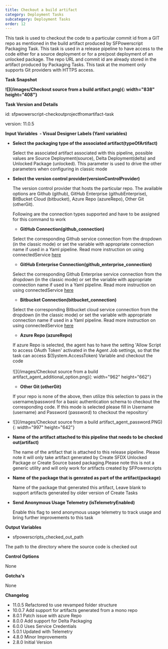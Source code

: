 ```yaml
---
title: Checkout a build artifact
category: Deployment Tasks
subcategory: Deployment Tasks
order: 12
---
```


This task is used to checkout the code to a particular commit id from a GIT repo as mentioned in the build artifact produced by SFPowerscript Packaging Task. This task is used in a release pipeline to have access to the code either for a source deployment or for a pre/post deployment of an unlocked package. The repo URL and commit id are already stored in the artifact produced by Packaging Tasks. This task at the moment only supports Git providers with HTTPS access.

**Task Snapshot**

**![](/images/Checkout source from a build artifact.png){: width="838" height="408"}**

**Task Version and Details**

id: sfpwowerscript-checkoutprojectfromartifact-task

version: 11.0.5

**Input Variables&nbsp; - Visual Designer Labels (Yaml variables)**

* **Select the packaging type of the associated artifact(typeOfArtifact)**
  
   Select the associated artifact associated with this pipeline, possible values are Source Deployment(source), Delta Deployment(delta) and Unlocked Package (unlocked). This parameter is used to drive the other parameters when configuring in classic mode
  

* **Select the version control provider(versionControlProvider)**

  The version control provider that hosts the particular repo. The available options are Github (github), GitHub Enterprise (githubEnterprise), BitBucket Cloud (bitbucket), Azure Repo (azureRepo), Other Git (otherGit).

  Following are the connection types supported and have to be assigned for this command to work

  * **GitHub Connection(github\_connection)**

  Select the corresponding Github service connection from the dropdown (in the classic mode) or set the variable with appropriate connection name if used in a Yaml pipeline. Read more instruction on using connectedService [here](https://docs.microsoft.com/en-us/azure/devops/pipelines/library/service-endpoints?view=azure-devops&amp;tabs=yaml)

  * **GitHub Enterprise Connection(github\_enterprise\_connection)**

  Select the corresponding Github Enterprise service connection from the dropdown (in the classic mode) or set the variable with appropriate connection name if used in a Yaml pipeline. Read more instruction on using connectedService [here](https://docs.microsoft.com/en-us/azure/devops/pipelines/library/service-endpoints?view=azure-devops&amp;tabs=yaml)

  * **Bitbucket Connection(bitbucket\_connection)**

  Select the corresponding Bitbucket cloud service connection from the dropdown (in the classic mode) or set the variable with appropriate connection name if used in a Yaml pipeline. Read more instruction on using connectedService [here](https://docs.microsoft.com/en-us/azure/devops/pipelines/library/service-endpoints?view=azure-devops&amp;tabs=yaml)

  * **Azure Repo (azureRepo)**

  If azure Repo is selected, the agent has to have the setting 'Allow Script to access OAuth Token' activated in the Agent Job settings, so that the task can access $(System.AccessToken) Variable and checkout the code<br><br>![](/images/Checkout source from a build artifact_agent_additional_option.png){: width="962" height="662"}

  * **Other Git (otherGit)**

  If your repo is none of the above, then utilize this selection to pass in the username/password for a basic authentication schema to checkout the corresponding code. If this mode is selected please fill in Username (username) and Password (password) to checkout the repository\`

* ![](/images/Checkout source from a build artifact_agent_password.PNG){: width="997" height="642"}

* **Name of the  artifact attached to this pipeline that needs to be checked out(artifact)**

  The name of the artifact that is attached to this release pipeline. Please note it will only take artifact generated by Create SFDX Unlocked Package or Create Source based packaging.Please note this is not a generic utility and will only work for artifacts created by SFPowerscripts

* **Name of the package that is genrated as part of the artifact(package)**

   Name of the package that generated this artifact, Leave blank to support artifacts generated by older version of Create Tasks


* **Send Anonymous Usage Telemetry (isTelemetryEnabled)**

   Enable this flag to send anonymous usage telemetry to track usage and bring further improvements to this task
   
**Output Variables**

* sfpowerscripts\_checked\_out\_path

The path to the directory where the source code is checked out

**Control Options**

None

**Gotcha's**

None

**Changelog**

* 11.0.5 Refactored to use revamped folder structure
* 10.0.7 Add support for artifacts generated from a mono repo
* 8.0.1  Patch issue with azure Repo
* 8.0.0  Add support for Delta Packaging
* 6.0.0  Uses Service Credentials
* 5.0.1  Updated with Telemetry
* 4.8.0  Minor Improvements
* 2.8.0  Initial Version